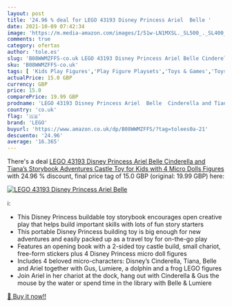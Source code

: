 ```yaml
---
layout: post
title: '24.96 % deal for LEGO 43193 Disney Princess Ariel  Belle '
date: 2021-10-09 07:42:34
image: 'https://m.media-amazon.com/images/I/51w-LN1MXSL._SL500_._SL400_.jpg'
comments: true
category: ofertas
author: 'tole.es'
slug: 'B08WWMZFFS-co.uk LEGO 43193 Disney Princess Ariel Belle Cinderella and...'
sku: 'B08WWMZFFS-co.uk'
tags: [ 'Kids Play Figures','Play Figure Playsets','Toys & Games','Toys Store','lego', ]
actualPrice: 15.0 GBP
currency: GBP
price: 15.0
comparePrice: 19.99 GBP
prodname: 'LEGO 43193 Disney Princess Ariel  Belle  Cinderella and Tiana’s Storybook Adventures Castle Toy for Kids with 4 Micro Dolls Figures'
country: 'co.uk'
flag: '🇬🇧'
brand: 'LEGO'
buyurl: 'https://www.amazon.co.uk/dp/B08WWMZFFS/?tag=tolees0a-21'
descuento: '24.96'
average: '16.365'
---
```


There's a deal [LEGO 43193 Disney Princess Ariel  Belle  Cinderella and Tiana’s Storybook Adventures Castle Toy for Kids with 4 Micro Dolls Figures](https://www.amazon.co.uk/dp/B08WWMZFFS/?tag=tolees0a-21)  with  24.96 % discount, final price tag of  15.0 GBP (original: 19.99 GBP) here:

[![LEGO 43193 Disney Princess Ariel  Belle ](https://m.media-amazon.com/images/I/51w-LN1MXSL._SL500_._SL400_.jpg)](https://www.amazon.co.uk/dp/B08WWMZFFS/?tag=tolees0a-21)

ℹ️:

- This Disney Princess buildable toy storybook encourages open creative play that helps build important skills with lots of fun story starters
- This portable Disney Princess building toy is big enough for new adventures and easily packed up as a travel toy for on-the-go play
- Features an opening book with a 2-sided toy castle build, small chariot, free-form stickers plus 4 Disney Princess micro doll figures
- Includes 4 beloved micro-characters: Disney’s Cinderella, Tiana, Belle and Ariel together with Gus, Lumiere, a dolphin and a frog LEGO figures
- Join Ariel in her chariot at the dock, hang out with Cinderella & Gus the mouse by the water or spend time in the library with Belle & Lumiere

[🛒 Buy it now!!](https://www.amazon.co.uk/dp/B08WWMZFFS/?tag=tolees0a-21)
